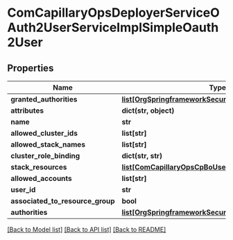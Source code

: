 # ComCapillaryOpsDeployerServiceOAuth2UserServiceImplSimpleOauth2User

## Properties
Name | Type | Description | Notes
------------ | ------------- | ------------- | -------------
**granted_authorities** | [**list[OrgSpringframeworkSecurityCoreGrantedAuthority]**](OrgSpringframeworkSecurityCoreGrantedAuthority.md) |  | [optional] 
**attributes** | **dict(str, object)** |  | [optional] 
**name** | **str** |  | [optional] 
**allowed_cluster_ids** | **list[str]** |  | [optional] 
**allowed_stack_names** | **list[str]** |  | [optional] 
**cluster_role_binding** | **dict(str, str)** |  | [optional] 
**stack_resources** | [**list[ComCapillaryOpsCpBoUserStackResource]**](ComCapillaryOpsCpBoUserStackResource.md) |  | [optional] 
**allowed_accounts** | **list[str]** |  | [optional] 
**user_id** | **str** |  | [optional] 
**associated_to_resource_group** | **bool** |  | [optional] 
**authorities** | [**list[OrgSpringframeworkSecurityCoreGrantedAuthority]**](OrgSpringframeworkSecurityCoreGrantedAuthority.md) |  | [optional] 

[[Back to Model list]](../README.md#documentation-for-models) [[Back to API list]](../README.md#documentation-for-api-endpoints) [[Back to README]](../README.md)

